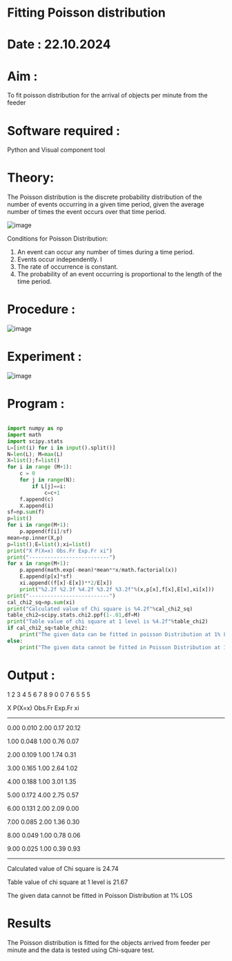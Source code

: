 # Fitting Poisson  distribution
# Date : 22.10.2024
# Aim : 

To fit poisson distribution for the arrival of objects per minute from the feeder

# Software required :  

Python and Visual component tool

# Theory:

The Poisson distribution is the discrete probability distribution of the number of events occurring in a given time period, given the average number of times the event occurs over that time period.

![image](https://user-images.githubusercontent.com/104613195/166248326-fd042076-8b0b-40c4-8b11-1d8e8fcb74db.png)

 Conditions for Poisson Distribution:

1. An event can occur any number of times during a time period.
2. Events occur independently. I
3. The rate of occurrence is constant.
4. The probability of an event occurring is proportional to the length of the time period. 
 
# Procedure :

![image](https://user-images.githubusercontent.com/104613195/166251988-d0c53205-6080-4f7b-ae4c-398178586637.png)

# Experiment :

![image](https://user-images.githubusercontent.com/103921593/230282876-f4a5afbf-cac1-4648-a1b0-c78840638a8e.png)

# Program :

``` python

import numpy as np
import math
import scipy.stats
L=[int(i) for i in input().split()]
N=len(L); M=max(L) 
X=list();f=list()
for i in range (M+1):
    c = 0
    for j in range(N):
        if L[j]==i:
            c=c+1
    f.append(c)
    X.append(i)
sf=np.sum(f)
p=list()
for i in range(M+1):
    p.append(f[i]/sf) 
mean=np.inner(X,p)
p=list();E=list();xi=list()
print("X P(X=x) Obs.Fr Exp.Fr xi")
print("--------------------------")
for x in range(M+1):
    p.append(math.exp(-mean)*mean**x/math.factorial(x))
    E.append(p[x]*sf)
    xi.append((f[x]-E[x])**2/E[x])
    print("%2.2f %2.3f %4.2f %3.2f %3.2f"%(x,p[x],f[x],E[x],xi[x]))
print("--------------------------")
cal_chi2_sq=np.sum(xi)
print("Calculated value of Chi square is %4.2f"%cal_chi2_sq)
table_chi2=scipy.stats.chi2.ppf(1-.01,df=M)
print("Table value of chi square at 1 level is %4.2f"%table_chi2)
if cal_chi2_sq<table_chi2:
    print("The given data can be fitted in poisson Distribution at 1% LOS")
else:
    print("The given data cannot be fitted in Poisson Distribution at 1% LOS")
```

 

# Output : 

1 2 3 4 5 6 7 8 9 0 0 7 6 5 5 5

X P(X=x) Obs.Fr Exp.Fr xi

--------------------------

0.00 0.010 2.00 0.17 20.12

1.00 0.048 1.00 0.76 0.07

2.00 0.109 1.00 1.74 0.31

3.00 0.165 1.00 2.64 1.02

4.00 0.188 1.00 3.01 1.35

5.00 0.172 4.00 2.75 0.57

6.00 0.131 2.00 2.09 0.00

7.00 0.085 2.00 1.36 0.30

8.00 0.049 1.00 0.78 0.06

9.00 0.025 1.00 0.39 0.93

--------------------------

Calculated value of Chi square is 24.74

Table value of chi square at 1 level is 21.67

The given data cannot be fitted in Poisson Distribution at 1% LOS




# Results

The Poisson distribution is fitted for the objects arrived from feeder per minute and the data is tested using Chi-square test. 
 
